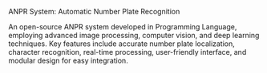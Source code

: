 ANPR System: Automatic Number Plate Recognition

An open-source ANPR system developed in Programming Language, employing advanced image processing, computer vision, and deep learning techniques. Key features include accurate number plate localization, character recognition, real-time processing, user-friendly interface, and modular design for easy integration. 

